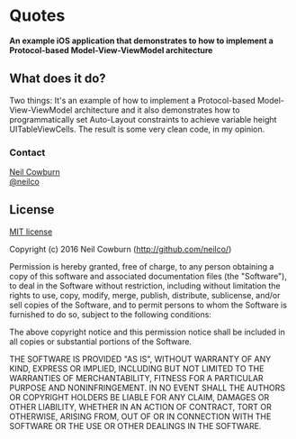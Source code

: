 # Quotes
**An example iOS application that demonstrates to how to implement a Protocol-based Model-View-ViewModel architecture**

## What does it do?

Two things: It's an example of how to implement a Protocol-based Model-View-ViewModel architecture and it also demonstrates
how to programmatically set Auto-Layout constraints to achieve variable height UITableViewCells. The result is some very clean code, 
in my opinion. 

### Contact

[Neil Cowburn](http://github.com/neilco)  
[@neilco](https://twitter.com/neilco)

## License

[MIT license](http://neil.mit-license.org)

Copyright (c) 2016 Neil Cowburn (http://github.com/neilco/)

Permission is hereby granted, free of charge, to any person obtaining a copy
of this software and associated documentation files (the "Software"), to deal
in the Software without restriction, including without limitation the rights
to use, copy, modify, merge, publish, distribute, sublicense, and/or sell
copies of the Software, and to permit persons to whom the Software is
furnished to do so, subject to the following conditions:

The above copyright notice and this permission notice shall be included in
all copies or substantial portions of the Software.

THE SOFTWARE IS PROVIDED "AS IS", WITHOUT WARRANTY OF ANY KIND, EXPRESS OR
IMPLIED, INCLUDING BUT NOT LIMITED TO THE WARRANTIES OF MERCHANTABILITY,
FITNESS FOR A PARTICULAR PURPOSE AND NONINFRINGEMENT. IN NO EVENT SHALL THE
AUTHORS OR COPYRIGHT HOLDERS BE LIABLE FOR ANY CLAIM, DAMAGES OR OTHER
LIABILITY, WHETHER IN AN ACTION OF CONTRACT, TORT OR OTHERWISE, ARISING FROM,
OUT OF OR IN CONNECTION WITH THE SOFTWARE OR THE USE OR OTHER DEALINGS IN
THE SOFTWARE.
